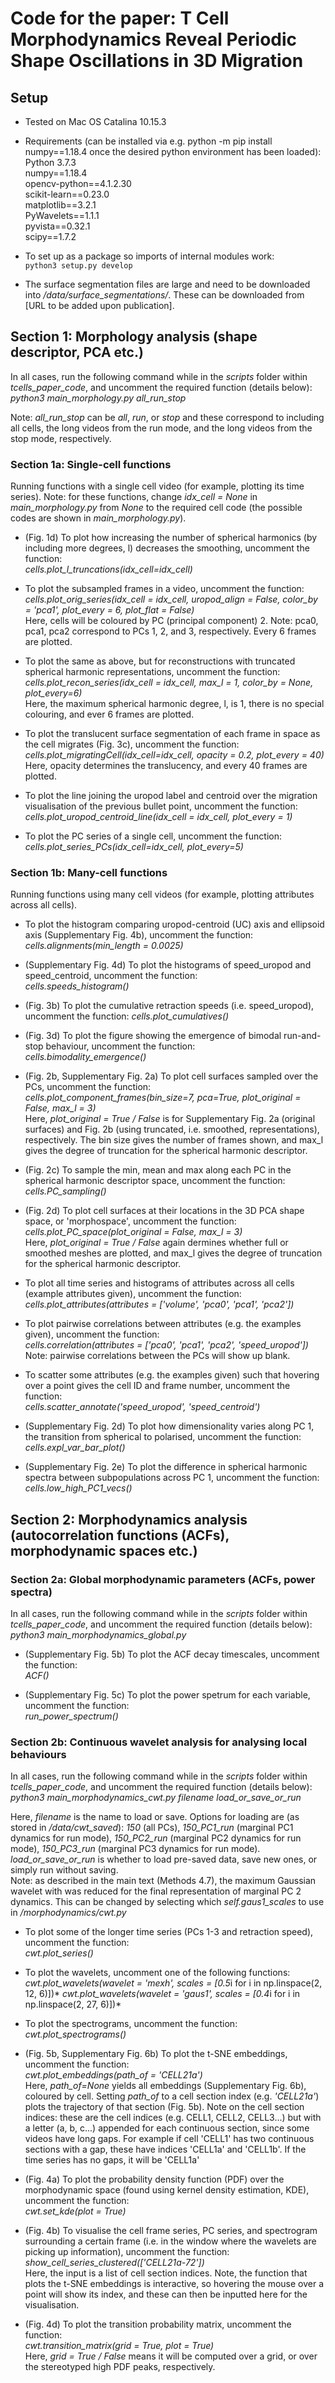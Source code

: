 # Code for the paper: T Cell Morphodynamics Reveal Periodic Shape Oscillations in 3D Migration


## Setup

* Tested on Mac OS Catalina 10.15.3

* Requirements (can be installed via e.g. python -m pip install numpy==1.18.4 once the desired python environment has been loaded):\
Python 3.7.3\
numpy==1.18.4\
opencv-python==4.1.2.30\
scikit-learn==0.23.0\
matplotlib==3.2.1\
PyWavelets==1.1.1\
pyvista==0.32.1\
scipy==1.7.2


* To set up as a package so imports of internal modules work:\
`python3 setup.py develop`

* The surface segmentation files are large and need to be downloaded into */data/surface_segmentations/*. These can be downloaded from [URL to be added upon publication].

## Section 1: Morphology analysis (shape descriptor, PCA etc.)

In all cases, run the following command while in the *scripts* folder within *tcells_paper_code*, and uncomment the required function (details below):\
*python3 main_morphology.py all_run_stop*

Note: *all_run_stop* can be *all*, *run*, or *stop* and these correspond to including all cells, the long videos from the run mode, and the long videos from the stop mode, respectively.


### Section 1a: Single-cell functions
Running functions with a single cell video (for example, plotting its time series). Note: for these functions, change *idx_cell = None* in *main_morphology.py* from *None* to the required cell code (the possible codes are shown in *main_morphology.py*).

* (Fig. 1d) To plot how increasing the number of spherical harmonics (by including more degrees, l) decreases the smoothing, uncomment the function:\
*cells.plot_l_truncations(idx_cell=idx_cell)*

* To plot the subsampled frames in a video, uncomment the function:\
*cells.plot_orig_series(idx_cell = idx_cell, uropod_align = False, color_by = 'pca1', plot_every = 6, plot_flat = False)*\
Here, cells will be coloured by PC (principal component) 2. Note: pca0, pca1, pca2 correspond to PCs 1, 2, and 3, respectively. Every 6 frames are plotted.

* To plot the same as above, but for reconstructions with truncated spherical harmonic representations, uncomment the function:\
*cells.plot_recon_series(idx_cell = idx_cell, max_l = 1, color_by = None, plot_every=6)*\
Here, the maximum spherical harmonic degree, l, is 1, there is no special colouring, and ever 6 frames are plotted.

* To plot the translucent surface segmentation of each frame in space as the cell migrates (Fig. 3c), uncomment the function:\
*cells.plot_migratingCell(idx_cell=idx_cell, opacity = 0.2, plot_every = 40)*\
Here, opacity determines the translucency, and every 40 frames are plotted.

* To plot the line joining the uropod label and centroid over the migration visualisation of the previous bullet point, uncomment the function:\
*cells.plot_uropod_centroid_line(idx_cell = idx_cell, plot_every = 1)*

* To plot the PC series of a single cell, uncomment the function:\
*cells.plot_series_PCs(idx_cell=idx_cell, plot_every=5)*



### Section 1b: Many-cell functions
Running functions using many cell videos (for example, plotting attributes across all cells).

* To plot the histogram comparing uropod-centroid (UC) axis and ellipsoid axis (Supplementary Fig. 4b), uncomment the function:\
*cells.alignments(min_length = 0.0025)*

* (Supplementary Fig. 4d) To plot the histograms of speed_uropod and speed_centroid, uncomment the function:\
*cells.speeds_histogram()*

* (Fig. 3b) To plot the cumulative retraction speeds (i.e. speed_uropod), uncomment the function:
*cells.plot_cumulatives()*

* (Fig. 3d) To plot the figure showing the emergence of bimodal run-and-stop behaviour, uncomment the function:\
*cells.bimodality_emergence()*

* (Fig. 2b, Supplementary Fig. 2a) To plot cell surfaces sampled over the PCs, uncomment the function:\
*cells.plot_component_frames(bin_size=7, pca=True, plot_original = False, max_l = 3)*\
Here, *plot_original = True / False* is for Supplementary Fig. 2a (original surfaces) and Fig. 2b (using truncated, i.e. smoothed, representations), respectively. The bin size gives the number of frames shown, and max_l gives the degree of truncation for the spherical harmonic descriptor.

* (Fig. 2c) To sample the min, mean and max along each PC in the spherical harmonic descriptor space, uncomment the function:\
*cells.PC_sampling()*

* (Fig. 2d) To plot cell surfaces at their locations in the 3D PCA shape space, or 'morphospace', uncomment the function:\
*cells.plot_PC_space(plot_original = False, max_l = 3)*\
Here, *plot_original = True / False* again dermines whether full or smoothed meshes are plotted, and max_l gives the degree of truncation for the spherical harmonic descriptor.


* To plot all time series and histograms of attributes across all cells (example attributes given), uncomment the function:\
*cells.plot_attributes(attributes = ['volume', 'pca0', 'pca1', 'pca2'])*

* To plot pairwise correlations between attributes (e.g. the examples given), uncomment the function:\
*cells.correlation(attributes = ['pca0', 'pca1', 'pca2', 'speed_uropod'])*\
Note: pairwise correlations between the PCs will show up blank.

* To scatter some attributes (e.g. the examples given) such that hovering over a point gives the cell ID and frame number, uncomment the function:\
*cells.scatter_annotate('speed_uropod', 'speed_centroid')*

* (Supplementary Fig. 2d) To plot how dimensionality varies along PC 1, the transition from spherical to polarised, uncomment the function:\
*cells.expl_var_bar_plot()*

* (Supplementary Fig. 2e) To plot the difference in spherical harmonic spectra between subpopulations across PC 1, uncomment the function:\
*cells.low_high_PC1_vecs()*


## Section 2: Morphodynamics analysis (autocorrelation functions (ACFs), morphodynamic spaces etc.)

### Section 2a: Global morphodynamic parameters (ACFs, power spectra)

In all cases, run the following command while in the *scripts* folder within *tcells_paper_code*, and uncomment the required function (details below):\
*python3 main_morphodynamics_global.py*

* (Supplementary Fig. 5b) To plot the ACF decay timescales, uncomment the function:\
*ACF()*

* (Supplementary Fig. 5c) To plot the power spetrum for each variable, uncomment the function:\
*run_power_spectrum()*  

### Section 2b: Continuous wavelet analysis for analysing local behaviours

In all cases, run the following command while in the *scripts* folder within *tcells_paper_code*, and uncomment the required function (details below):\
*python3 main_morphodynamics_cwt.py filename load_or_save_or_run*


Here, *filename* is the name to load or save. Options for loading are (as stored in */data/cwt_saved*): *150* (all PCs), *150_PC1_run* (marginal PC1 dynamics for run mode), *150_PC2_run* (marginal PC2 dynamics for run mode), *150_PC3_run* (marginal PC3 dynamics for run mode). *load_or_save_or_run* is whether to load pre-saved data, save new ones, or simply run without saving.\
Note: as described in the main text (Methods 4.7), the maximum Gaussian wavelet with was reduced for the final representation of marginal PC 2 dynamics. This can be changed by selecting which *self.gaus1_scales* to use in */morphodynamics/cwt.py*

* To plot some of the longer time series (PCs 1-3 and retraction speed), uncomment the function:\
*cwt.plot_series()*

* To plot the wavelets, uncomment one of the following functions:\
*cwt.plot_wavelets(wavelet = 'mexh', scales = [0.5*i for i in np.linspace(2, 12, 6)])*
*cwt.plot_wavelets(wavelet = 'gaus1', scales = [0.4*i for i in np.linspace(2, 27, 6)])*

* To plot the spectrograms, uncomment the function:\
*cwt.plot_spectrograms()*

* (Fig. 5b, Supplementary Fig. 6b) To plot the t-SNE embeddings, uncomment the function:\
*cwt.plot_embeddings(path_of = 'CELL21a')*\
Here, *path_of=None* yields all embeddings (Supplementary Fig. 6b), coloured by cell. Setting *path_of* to a cell section index (e.g. *'CELL21a'*) plots the trajectory of that section (Fig. 5b).
Note on the cell section indices: these are the cell indices (e.g. CELL1, CELL2, CELL3...) but with a letter (a, b, c...) appended for each continuous section, since some videos have long gaps.
For example if cell 'CELL1' has two continuous sections with a gap, these have indices 'CELL1a' and 'CELL1b'. If the time series has no gaps, it will be 'CELL1a'

* (Fig. 4a) To plot the probability density function (PDF) over the morphodynamic space (found using kernel density estimation, KDE), uncomment the function:\
*cwt.set_kde(plot = True)*


* (Fig. 4b) To visualise the cell frame series, PC series, and spectrogram surrounding a certain frame (i.e. in the window where the wavelets are picking up information), uncomment the function:\
*show_cell_series_clustered(['CELL21a-72'])*\
Here, the input is a list of cell section indices. Note, the function that plots the t-SNE embeddings is interactive, so hovering the mouse over a point will show its index, and these can then be inputted here for the visualisation.


* (Fig. 4d) To plot the transition probability matrix, uncomment the function:\
*cwt.transition_matrix(grid = True, plot = True)*\
Here, *grid = True / False* means it will be computed over a grid, or over the stereotyped high PDF peaks, respectively.
